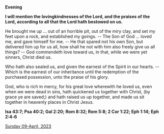 **Evening**

**I will mention the lovingkindnesses of the Lord, and the praises of the Lord, according to all that the Lord hath bestowed on us.**
 
He brought me up ... out of an horrible pit, out of the miry clay, and set my feet upon a rock, and established my goings. -- The Son of God ... loved me, and gave himself for me. -- He that spared not his own Son, but delivered him up for us all, how shall he not with him also freely give us all things? -- God commendeth love toward us, in that, while we were yet sinners, Christ died us.
 
Who hath also sealed us, and given the earnest of the Spirit in our hearts. -- Which is the earnest of our inheritance until the redemption of the purchased possession, unto the praise of his glory.
 
God, who is rich in mercy, for his great love wherewith he loved us, even when we were dead in sins, hath quickened us together with Christ, (by grace ye are saved;) and hath raised us up together, and made us sit together in heavenly places in Christ Jesus.  

**Isa 43:7; Psa 40:2; Gal 2:20; Rom 8:32; Rom 5:8; 2 Cor 1:22; Eph 1:14; Eph 2:4‑6**

[Sunday 09-April, 2023](https://t.me/daily_light)
